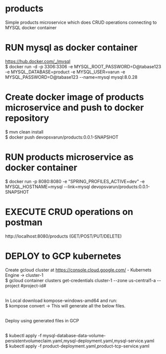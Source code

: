 # products
Simple products microservice which does CRUD operations connecting to MYSQL docker container

# RUN mysql as docker container
https://hub.docker.com/_/mysql
<br />$ docker run -d -p 3306:3306 -e MYSQL_ROOT_PASSWORD=D@tabase123 -e MYSQL_DATABASE=product -e MYSQL_USER=varun -e MYSQL_PASSWORD=D@tabase123 --name=mysql mysql:8.0.28

# Create docker image of products microservice and push to docker repository
$ mvn clean install
<br />$ docker push devopsvarun/products:0.0.1-SNAPSHOT

# RUN products microservice as docker container
$ docker run -p 8080:8080 -e "SPRING_PROFILES_ACTIVE=dev" -e MYSQL_HOSTNAME=mysql --link=mysql devopsvarun/products:0.0.1-SNAPSHOT

# EXECUTE CRUD operations on postman
http://localhost:8080/products (GET/POST/PUT/DELETE)

# DEPLOY to GCP kubernetes
Create gcloud cluster at https://console.cloud.google.com/ - Kubernets Engine -> cluster-1
<br />$ gcloud container clusters get-credentials cluster-1 --zone us-central1-a --project #project-id#
  
<br /> In Local download kompose-windows-amd64 and run:
<br />$ kompose convert -> This will generate all the below files.
  
<br /> Deploy using generated files in GCP
  
<br />$ kubectl apply -f mysql-database-data-volume-persistentvolumeclaim.yaml,mysql-deployment.yaml,mysql-service.yaml
<br />$ kubectl apply -f product-deployment.yaml,product-tcp-service.yaml


